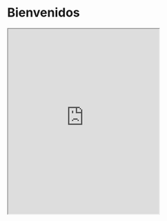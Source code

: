 # Bienvenidos

<iframe height="430" width="350" src="https://bot.dialogflow.com/e7320d6e-a27e-4a8c-8706-f0eee1dc3e5e"></iframe>
